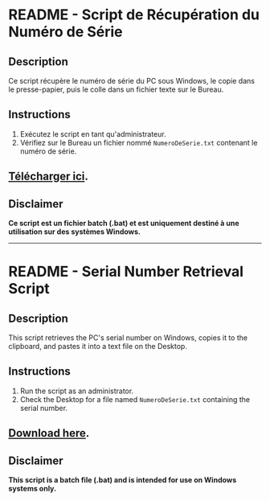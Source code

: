 # README - Script de Récupération du Numéro de Série

## Description
Ce script récupère le numéro de série du PC sous Windows, le copie dans le presse-papier, puis le colle dans un fichier texte sur le Bureau.

## Instructions
1. Exécutez le script en tant qu'administrateur.
2. Vérifiez sur le Bureau un fichier nommé `NumeroDeSerie.txt` contenant le numéro de série.

## [Télécharger ici](https://github.com/R-code-explore/Get-Serial-Number-Without-wmic/archive/refs/heads/main.zip).

## Disclaimer
**Ce script est un fichier batch (.bat) et est uniquement destiné à une utilisation sur des systèmes Windows.**

---

# README - Serial Number Retrieval Script

## Description
This script retrieves the PC's serial number on Windows, copies it to the clipboard, and pastes it into a text file on the Desktop.

## Instructions
1. Run the script as an administrator.
2. Check the Desktop for a file named `NumeroDeSerie.txt` containing the serial number.


## [Download here](https://github.com/R-code-explore/Get-Serial-Number-Without-wmic/archive/refs/heads/main.zip).

## Disclaimer
**This script is a batch file (.bat) and is intended for use on Windows systems only.**
